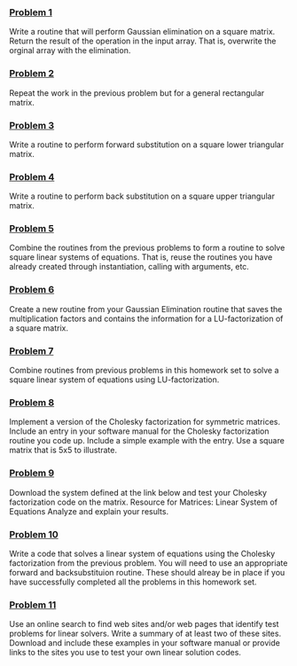 ### [Problem 1](https://github.com/brandibushman/Math-4610-USU-Keobbe/blob/master/Software%200Manual%20Folder/Gaussian%20Elim%20hw4.md)
Write a routine that will perform Gaussian elimination on a square matrix. Return the result of the operation in the input array. That is, overwrite the orginal array with the elimination.

### [Problem 2](https://github.com/brandibushman/Math-4610-USU-Keobbe/blob/master/Software%20Manual%20Folder/Gaussian%20Elim%200General.md)
Repeat the work in the previous problem but for a general rectangular matrix.

### [Problem 3](https://github.com/brandibushman/Math-4610-USU-Keobbe/blob/master/Software%20Manual%200Folder/Forward%20Sub%20LT.md)
Write a routine to perform forward substitution on a square lower triangular matrix.

### [Problem 4](https://github.com/brandibushman/Math-4610-USU-Keobbe/blob/master/Software%20Manual%200Folder/Back%20Sub%20UT.md)
Write a routine to perform back substitution on a square upper triangular matrix.

### [Problem 5](https://github.com/brandibushman/Math-4610-USU-Keobbe/blob/master/Software%20Manual%200Folder/Square%20Syst%20Lin.md)
Combine the routines from the previous problems to form a routine to solve square linear systems of equations. That is, reuse the routines you have already created through instantiation, calling with arguments, etc. 

### [Problem 6](https://github.com/brandibushman/Math-4610-USU-Keobbe/blob/master/Software%20Manual%20F0older/Gaussian%20Elim%20hw4.md)
Create a new routine from your Gaussian Elimination routine that saves the multiplication factors and contains the information for a LU-factorization of a square matrix.

### [Problem 7](https://github.com/brandibushman/Math-4610-USU-Keobbe/blob/master/Software%200Manual%20Folder/LU%20Factor.md)
Combine routines from previous problems in this homework set to solve a square linear system of equations using LU-factorization.

### [Problem 8](https://github.com/brandibushman/Math-4610-USU-Keobbe/blob/master/Software%200Manual%20Folder/Cholesky%205.md)
Implement a version of the Cholesky factorization for symmetric matrices. Include an entry in your software manual for the Cholesky factorization routine you code up. Include a simple example with the entry. Use a square matrix that is 5x5 to illustrate.

### [Problem 9](https://github.com/brandibushman/Math-4610-USU-Keobbe/blob/master/Practice/Prob%2009%20hmwk%204.md)
Download the system defined at the link below and test your Cholesky factorization code on the matrix. Resource for Matrices: Linear System of Equations Analyze and explain your results.


### [Problem 10](https://github.com/brandibushman/Math-4610-USU-Keobbe/blob/master/Software%20Manual%200Folder/Cholesky%20forwardback.md)
Write a code that solves a linear system of equations using the Cholesky factorization from the previous problem. You will need to use an appropriate forward and backsubstituion routine. These should alreay be in place if you have successfully completed all the problems in this homework set.


### [Problem 11](https://github.com/brandibushman/Math-4610-USU-Keobbe/blob/master/Practice/Prob%20011%20hw%204.md)
 Use an online search to find web sites and/or web pages that identify test problems for linear solvers. Write a summary of at least two of these sites. Download and include these examples in your software manual or provide links to the sites you use to test your own linear solution codes.
